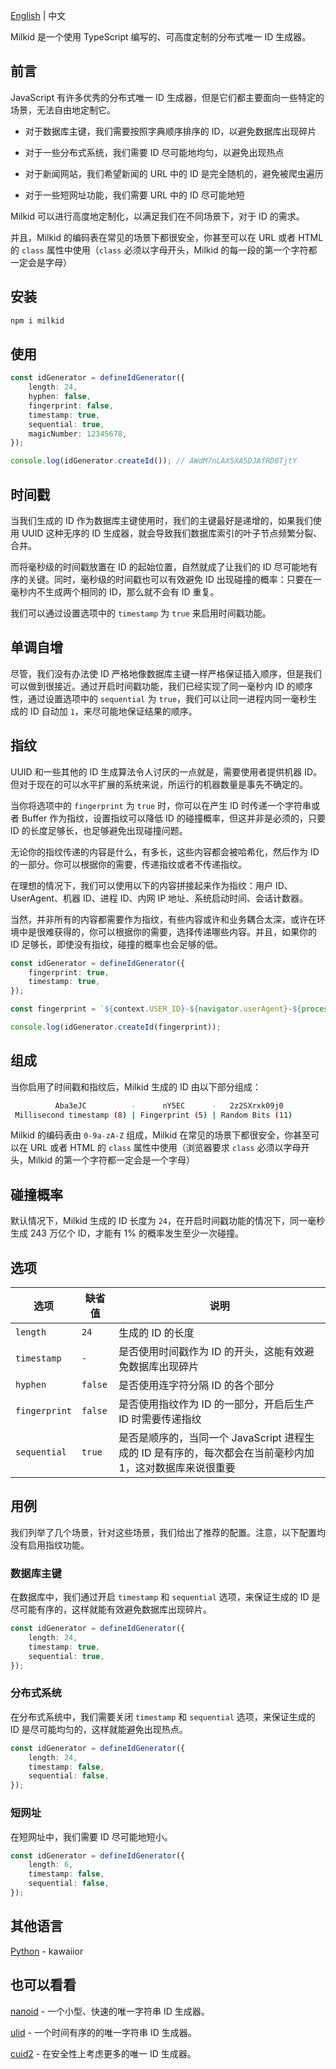 [English](README.md) | 中文

Milkid 是一个使用 TypeScript 编写的、可高度定制的分布式唯一 ID 生成器。

## 前言

JavaScript 有许多优秀的分布式唯一 ID 生成器，但是它们都主要面向一些特定的场景，无法自由地定制它。

- 对于数据库主键，我们需要按照字典顺序排序的 ID，以避免数据库出现碎片

- 对于一些分布式系统，我们需要 ID 尽可能地均匀，以避免出现热点

- 对于新闻网站，我们希望新闻的 URL 中的 ID 是完全随机的，避免被爬虫遍历

- 对于一些短网址功能，我们需要 URL 中的 ID 尽可能地短

Milkid 可以进行高度地定制化，以满足我们在不同场景下，对于 ID 的需求。

并且，Milkid 的编码表在常见的场景下都很安全，你甚至可以在 URL 或者 HTML 的 `class` 属性中使用（`class` 必须以字母开头，Milkid 的每一段的第一个字符都一定会是字母）

## 安装

```bash
npm i milkid
```

## 使用

```ts
const idGenerator = defineIdGenerator({
    length: 24,
    hyphen: false,
    fingerprint: false,
    timestamp: true,
    sequential: true,
    magicNumber: 12345678,
});

console.log(idGenerator.createId()); // AWdM7nLAX5XA5DJAfRD8TjtY
```

## 时间戳

当我们生成的 ID 作为数据库主键使用时，我们的主键最好是递增的，如果我们使用 UUID 这种无序的 ID 生成器，就会导致我们数据库索引的叶子节点频繁分裂、合并。

而将毫秒级的时间戳放置在 ID 的起始位置，自然就成了让我们的 ID 尽可能地有序的关键。同时，毫秒级的时间戳也可以有效避免 ID 出现碰撞的概率：只要在一毫秒内不生成两个相同的 ID，那么就不会有 ID 重复。

我们可以通过设置选项中的 `timestamp` 为 `true` 来启用时间戳功能。

## 单调自增

尽管，我们没有办法使 ID 严格地像数据库主键一样严格保证插入顺序，但是我们可以做到很接近。通过开启时间戳功能，我们已经实现了同一毫秒内 ID 的顺序性，通过设置选项中的 `sequential` 为 `true`，我们可以让同一进程内同一毫秒生成的 ID 自动加 `1`，来尽可能地保证结果的顺序。

## 指纹

UUID 和一些其他的 ID 生成算法令人讨厌的一点就是，需要使用者提供机器 ID。但对于现在的可以水平扩展的系统来说，所运行的机器数量是事先不确定的。

当你将选项中的 `fingerprint` 为 `true` 时，你可以在产生 ID 时传递一个字符串或者 Buffer 作为指纹，设置指纹可以降低 ID 的碰撞概率，但这并非是必须的，只要 ID 的长度足够长，也足够避免出现碰撞问题。

无论你的指纹传递的内容是什么，有多长，这些内容都会被哈希化，然后作为 ID 的一部分。你可以根据你的需要，传递指纹或者不传递指纹。

在理想的情况下，我们可以使用以下的内容拼接起来作为指纹：用户 ID、UserAgent、机器 ID、进程 ID、内网 IP 地址、系统启动时间、会话计数器。

当然，并非所有的内容都需要作为指纹，有些内容或许和业务耦合太深，或许在环境中是很难获得的，你可以根据你的需要，选择传递哪些内容。并且，如果你的 ID 足够长，即使没有指纹，碰撞的概率也会足够的低。

```ts
const idGenerator = defineIdGenerator({
    fingerprint: true,
    timestamp: true,
});

const fingerprint = `${context.USER_ID}-${navigator.userAgent}-${process.env.MACHINE_ID}-${process.pid}-${getLocalIp()}-${process.uptime()}-${sessionStorage.getItem('sessionCounter')}`;

console.log(idGenerator.createId(fingerprint));
```

## 组成

当你启用了时间戳和指纹后，Milkid 生成的 ID 由以下部分组成：

```bash
          Aba3eJC          -      nY5EC      -   2z2SXrxk09j0
 Millisecond timestamp (8) | Fingerprint (5) | Random Bits (11)
```

Milkid 的编码表由 `0-9a-zA-Z` 组成，Milkid 在常见的场景下都很安全，你甚至可以在 URL 或者 HTML 的 `class` 属性中使用（浏览器要求 `class` 必须以字母开头，Milkid 的第一个字符都一定会是一个字母）

## 碰撞概率

默认情况下，Milkid 生成的 ID 长度为 `24`，在开启时间戳功能的情况下，同一毫秒生成 243 万亿个 ID，才能有 1% 的概率发生至少一次碰撞。

## 选项

选项 | 缺省值 | 说明
---|---|---
`length` | `24` | 生成的 ID 的长度
`timestamp` | `-` | 是否使用时间戳作为 ID 的开头，这能有效避免数据库出现碎片
`hyphen` | `false` | 是否使用连字符分隔 ID 的各个部分
`fingerprint` | `false` | 是否使用指纹作为 ID 的一部分，开启后生产 ID 时需要传递指纹
`sequential` | `true` | 是否是顺序的，当同一个 JavaScript 进程生成的 ID 是有序的，每次都会在当前毫秒内加 1，这对数据库来说很重要

## 用例

我们列举了几个场景，针对这些场景，我们给出了推荐的配置。注意，以下配置均没有启用指纹功能。

### 数据库主键

在数据库中，我们通过开启 `timestamp` 和 `sequential` 选项，来保证生成的 ID 是尽可能有序的，这样就能有效避免数据库出现碎片。

```ts
const idGenerator = defineIdGenerator({
    length: 24,
    timestamp: true,
    sequential: true,
});
```

### 分布式系统

在分布式系统中，我们需要关闭 `timestamp` 和 `sequential` 选项，来保证生成的 ID 是尽可能均匀的，这样就能避免出现热点。

```ts
const idGenerator = defineIdGenerator({
    length: 24,
    timestamp: false,
    sequential: false,
});
```

### 短网址

在短网址中，我们需要 ID 尽可能地短小。

```ts
const idGenerator = defineIdGenerator({
    length: 6,
    timestamp: false,
    sequential: false,
});
```

## 其他语言

[Python](https://github.com/kawaiior/milkid-for-python) - kawaiior

## 也可以看看

[nanoid](https://github.com/ai/nanoid) - 一个小型、快速的唯一字符串 ID 生成器。

[ulid](https://github.com/ulid/javascript) - 一个时间有序的的唯一字符串 ID 生成器。

[cuid2](https://github.com/paralleldrive/cuid2) - 在安全性上考虑更多的唯一 ID 生成器。
